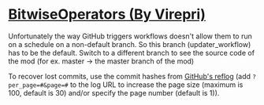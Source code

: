 # [BitwiseOperators (By Virepri)](https://github.com/Virepri/BitwiseOperators)

Unfortunately the way GitHub triggers workflows doesn't allow them to run on a schedule on a non-default branch. So this branch (updater_workflow) has to be the default. Switch to a different branch to see the source code of the mod (for ex. master -> the master branch of the mod)

To recover lost commits, use the commit hashes from [GitHub's reflog](https://api.github.com/repos/KtaneModules/BitwiseOperators-Virepri/events) (add `?per_page=#&page=#` to the log URL to increase the page size (maximum is 100, default is 30) and/or specify the page number (default is 1)).
